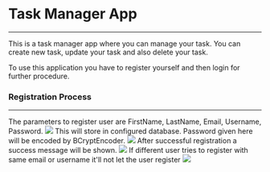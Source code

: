 
# Task Manager App
***
This is a task manager app where you can manage your task. You can create new task, update your task and also delete your task.

To use this application you have to register yourself and then login for further procedure. 

### Registration Process 
***
The parameters to register user are FirstName, LastName, Email, Username, Password.
![](/home/arif/Pictures/register.png)
This will store in configured database. Password given here will be encoded by BCryptEncoder.
![](/home/arif/Pictures/databse.png)
After successful registration a success message will be shown.
![](/home/arif/Pictures/register-successful.png)
If different user tries to register with same email or username it'll not let the user register
![](/home/arif/Pictures/register-unsuccessful.png)
